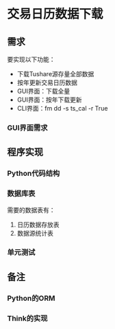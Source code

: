 # 交易日历数据下载

## 需求

要实现以下功能：

- 下载Tushare源存量全部数据
- 按年更新交易日历数据
- GUI界面：下载全量
- GUI界面：按年下载更新
- CLI界面：fm dd -s ts_cal -r True

### GUI界面需求



## 程序实现

### Python代码结构



### 数据库表

需要的数据表有：

1. 日历数据存放表
2. 数据源统计表



### 单元测试



## 备注

### Python的ORM



### Think的实现







